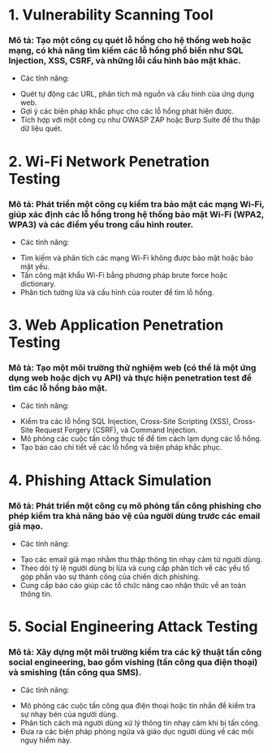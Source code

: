 # 1. Vulnerability Scanning Tool
### Mô tả: Tạo một công cụ quét lỗ hổng cho hệ thống web hoặc mạng, có khả năng tìm kiếm các lỗ hổng phổ biến như SQL Injection, XSS, CSRF, và những lỗi cấu hình bảo mật khác.
- Các tính năng:
* Quét tự động các URL, phân tích mã nguồn và cấu hình của ứng dụng web.
* Gợi ý các biện pháp khắc phục cho các lỗ hổng phát hiện được.
* Tích hợp với một công cụ như OWASP ZAP hoặc Burp Suite để thu thập dữ liệu quét.
# 2. Wi-Fi Network Penetration Testing
### Mô tả: Phát triển một công cụ kiểm tra bảo mật các mạng Wi-Fi, giúp xác định các lỗ hổng trong hệ thống bảo mật Wi-Fi (WPA2, WPA3) và các điểm yếu trong cấu hình router.
- Các tính năng:
* Tìm kiếm và phân tích các mạng Wi-Fi không được bảo mật hoặc bảo mật yếu.
* Tấn công mật khẩu Wi-Fi bằng phương pháp brute force hoặc dictionary.
* Phân tích tường lửa và cấu hình của router để tìm lỗ hổng.
# 3. Web Application Penetration Testing
### Mô tả: Tạo một môi trường thử nghiệm web (có thể là một ứng dụng web hoặc dịch vụ API) và thực hiện penetration test để tìm các lỗ hổng bảo mật.
- Các tính năng:
* Kiểm tra các lỗ hổng SQL Injection, Cross-Site Scripting (XSS), Cross-Site Request Forgery (CSRF), và Command Injection.
* Mô phỏng các cuộc tấn công thực tế để tìm cách lạm dụng các lỗ hổng.
* Tạo báo cáo chi tiết về các lỗ hổng và biện pháp khắc phục.
# 4. Phishing Attack Simulation
### Mô tả: Phát triển một công cụ mô phỏng tấn công phishing cho phép kiểm tra khả năng bảo vệ của người dùng trước các email giả mạo.
- Các tính năng:
* Tạo các email giả mạo nhằm thu thập thông tin nhạy cảm từ người dùng.
* Theo dõi tỷ lệ người dùng bị lừa và cung cấp phân tích về các yếu tố góp phần vào sự thành công của chiến dịch phishing.
* Cung cấp báo cáo giúp các tổ chức nâng cao nhận thức về an toàn thông tin.
# 5. Social Engineering Attack Testing
### Mô tả: Xây dựng một môi trường kiểm tra các kỹ thuật tấn công social engineering, bao gồm vishing (tấn công qua điện thoại) và smishing (tấn công qua SMS).
- Các tính năng:
* Mô phỏng các cuộc tấn công qua điện thoại hoặc tin nhắn để kiểm tra sự nhạy bén của người dùng.
* Phân tích cách mà người dùng xử lý thông tin nhạy cảm khi bị tấn công.
* Đưa ra các biện pháp phòng ngừa và giáo dục người dùng về các mối nguy hiểm này.
